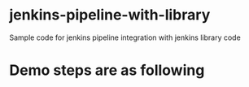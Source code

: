 # jenkins-pipeline-with-library
Sample code for jenkins pipeline integration with jenkins library code
# Demo steps are as following
